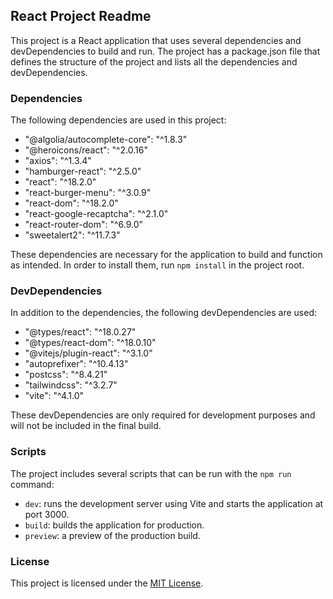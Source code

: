 ## React Project Readme

This project is a React application that uses several dependencies and devDependencies to build and run. The project has a package.json file that defines the structure of the project and lists all the dependencies and devDependencies.

### Dependencies

The following dependencies are used in this project:

- "@algolia/autocomplete-core": "^1.8.3"
- "@heroicons/react": "^2.0.16"
- "axios": "^1.3.4"
- "hamburger-react": "^2.5.0"
- "react": "^18.2.0"
- "react-burger-menu": "^3.0.9"
- "react-dom": "^18.2.0"
- "react-google-recaptcha": "^2.1.0"
- "react-router-dom": "^6.9.0"
- "sweetalert2": "^11.7.3"

These dependencies are necessary for the application to build and function as intended. In order to install them, run `npm install` in the project root.

### DevDependencies

In addition to the dependencies, the following devDependencies are used:

- "@types/react": "^18.0.27"
- "@types/react-dom": "^18.0.10"
- "@vitejs/plugin-react": "^3.1.0"
- "autoprefixer": "^10.4.13"
- "postcss": "^8.4.21"
- "tailwindcss": "^3.2.7"
- "vite": "^4.1.0"

These devDependencies are only required for development purposes and will not be included in the final build.

### Scripts

The project includes several scripts that can be run with the `npm run` command:

- `dev`: runs the development server using Vite and starts the application at port 3000.
- `build`: builds the application for production.
- `preview`: a preview of the production build.

### License

This project is licensed under the [MIT License](https://opensource.org/licenses/MIT).
